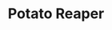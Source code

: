 ---
key: "3"
title: "Potato Reaper"
shortDescription: "Arcade shooter game."
description: ""
thumbnail: "/potatoreaper/thumbnail.png"
bannerImage: "/potatoreaper/BG.jpg"
logoImage: "/potatoreaper/logo.png"
demoLink: "https://farukosm.itch.io/potato-reaper"
---